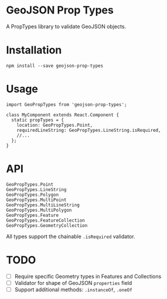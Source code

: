 # GeoJSON Prop Types

A PropTypes library to validate GeoJSON objects.

# Installation

`npm install --save geojson-prop-types`

# Usage

```
import GeoPropTypes from 'geojson-prop-types';

class MyComponent extends React.Component {
  static propTypes = {
    location: GeoPropTypes.Point,
    requiredLineString: GeoPropTypes.LineString.isRequired,
    //...
  };
}
```

# API

```
GeoPropTypes.Point
GeoPropTypes.LineString
GeoPropTypes.Polygon
GeoPropTypes.MultiPoint
GeoPropTypes.MultiLineString
GeoPropTypes.MultiPolygon
GeoPropTypes.Feature
GeoPropTypes.FeatureCollection
GeoPropTypes.GeometryCollection
```

All types support the chainable `.isRequired` validator.

# TODO

- [ ] Require specific Geometry types in Features and Collections
- [ ] Validator for shape of GeoJSON `properties` field
- [ ] Support additional methods: `.instanceOf`, `.oneOf`